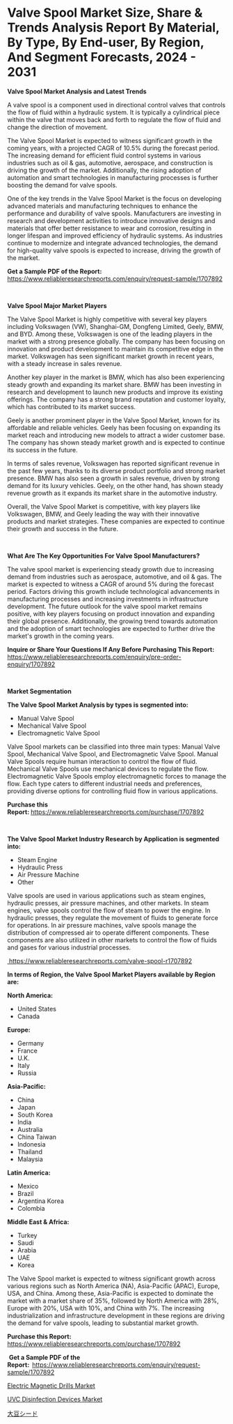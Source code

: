 <p><h1>Valve Spool Market Size, Share & Trends Analysis Report By Material, By Type, By End-user, By Region, And Segment Forecasts, 2024 - 2031</h1></p><p><strong>Valve Spool Market Analysis and Latest Trends</strong></p>
<p><p>A valve spool is a component used in directional control valves that controls the flow of fluid within a hydraulic system. It is typically a cylindrical piece within the valve that moves back and forth to regulate the flow of fluid and change the direction of movement.</p><p>The Valve Spool Market is expected to witness significant growth in the coming years, with a projected CAGR of 10.5% during the forecast period. The increasing demand for efficient fluid control systems in various industries such as oil & gas, automotive, aerospace, and construction is driving the growth of the market. Additionally, the rising adoption of automation and smart technologies in manufacturing processes is further boosting the demand for valve spools.</p><p>One of the key trends in the Valve Spool Market is the focus on developing advanced materials and manufacturing techniques to enhance the performance and durability of valve spools. Manufacturers are investing in research and development activities to introduce innovative designs and materials that offer better resistance to wear and corrosion, resulting in longer lifespan and improved efficiency of hydraulic systems. As industries continue to modernize and integrate advanced technologies, the demand for high-quality valve spools is expected to increase, driving the growth of the market.</p></p>
<p><strong>Get a Sample PDF of the Report:&nbsp;</strong> <a href="https://www.reliableresearchreports.com/enquiry/request-sample/1707892">https://www.reliableresearchreports.com/enquiry/request-sample/1707892</a></p>
<p>&nbsp;</p>
<p><strong>Valve Spool Major Market Players</strong></p>
<p><p>The Valve Spool Market is highly competitive with several key players including Volkswagen (VW), Shanghai-GM, Dongfeng Limited, Geely, BMW, and BYD. Among these, Volkswagen is one of the leading players in the market with a strong presence globally. The company has been focusing on innovation and product development to maintain its competitive edge in the market. Volkswagen has seen significant market growth in recent years, with a steady increase in sales revenue.</p><p>Another key player in the market is BMW, which has also been experiencing steady growth and expanding its market share. BMW has been investing in research and development to launch new products and improve its existing offerings. The company has a strong brand reputation and customer loyalty, which has contributed to its market success.</p><p>Geely is another prominent player in the Valve Spool Market, known for its affordable and reliable vehicles. Geely has been focusing on expanding its market reach and introducing new models to attract a wider customer base. The company has shown steady market growth and is expected to continue its success in the future.</p><p>In terms of sales revenue, Volkswagen has reported significant revenue in the past few years, thanks to its diverse product portfolio and strong market presence. BMW has also seen a growth in sales revenue, driven by strong demand for its luxury vehicles. Geely, on the other hand, has shown steady revenue growth as it expands its market share in the automotive industry.</p><p>Overall, the Valve Spool Market is competitive, with key players like Volkswagen, BMW, and Geely leading the way with their innovative products and market strategies. These companies are expected to continue their growth and success in the future.</p></p>
<p>&nbsp;</p>
<p><strong>What Are The Key Opportunities For Valve Spool Manufacturers?</strong></p>
<p><p>The valve spool market is experiencing steady growth due to increasing demand from industries such as aerospace, automotive, and oil & gas. The market is expected to witness a CAGR of around 5% during the forecast period. Factors driving this growth include technological advancements in manufacturing processes and increasing investments in infrastructure development. The future outlook for the valve spool market remains positive, with key players focusing on product innovation and expanding their global presence. Additionally, the growing trend towards automation and the adoption of smart technologies are expected to further drive the market's growth in the coming years.</p></p>
<p><strong>Inquire or Share Your Questions If Any Before Purchasing This Report:</strong> <a href="https://www.reliableresearchreports.com/enquiry/pre-order-enquiry/1707892">https://www.reliableresearchreports.com/enquiry/pre-order-enquiry/1707892</a></p>
<p>&nbsp;</p>
<p><strong>Market Segmentation</strong></p>
<p><strong>The Valve Spool Market Analysis by types is segmented into:</strong></p>
<p><ul><li>Manual Valve Spool</li><li>Mechanical Valve Spool</li><li>Electromagnetic Valve Spool</li></ul></p>
<p><p>Valve Spool markets can be classified into three main types: Manual Valve Spool, Mechanical Valve Spool, and Electromagnetic Valve Spool. Manual Valve Spools require human interaction to control the flow of fluid. Mechanical Valve Spools use mechanical devices to regulate the flow. Electromagnetic Valve Spools employ electromagnetic forces to manage the flow. Each type caters to different industrial needs and preferences, providing diverse options for controlling fluid flow in various applications.</p></p>
<p><strong>Purchase this Report:&nbsp;</strong><a href="https://www.reliableresearchreports.com/purchase/1707892">https://www.reliableresearchreports.com/purchase/1707892</a></p>
<p>&nbsp;</p>
<p><strong>The Valve Spool Market Industry Research by Application is segmented into:</strong></p>
<p><ul><li>Steam Engine</li><li>Hydraulic Press</li><li>Air Pressure Machine</li><li>Other</li></ul></p>
<p><p>Valve spools are used in various applications such as steam engines, hydraulic presses, air pressure machines, and other markets. In steam engines, valve spools control the flow of steam to power the engine. In hydraulic presses, they regulate the movement of fluids to generate force for operations. In air pressure machines, valve spools manage the distribution of compressed air to operate different components. These components are also utilized in other markets to control the flow of fluids and gases for various industrial processes.</p></p>
<p><a href="https://www.reliableresearchreports.com/valve-spool-r1707892">&nbsp;https://www.reliableresearchreports.com/valve-spool-r1707892</a></p>
<p><strong>In terms of Region, the Valve Spool Market Players available by Region are:</strong></p>
<p>
    <p> <strong> North America: </strong>
        <ul>
            <li>United States</li>
            <li>Canada</li>
        </ul>
        </p> 
    <p> <strong> Europe: </strong>
        <ul>
            <li>Germany</li>
            <li>France</li>
            <li>U.K.</li>
            <li>Italy</li>
            <li>Russia</li>
        </ul>
        </p> 
    <p> <strong> Asia-Pacific: </strong>
        <ul>
            <li>China</li>
            <li>Japan</li>
            <li>South Korea</li>
            <li>India</li>
            <li>Australia</li>
            <li>China Taiwan</li>
            <li>Indonesia</li>
            <li>Thailand</li>
            <li>Malaysia</li>
        </ul>
        </p> 
    <p> <strong> Latin America: </strong>
        <ul>
            <li>Mexico</li>
            <li>Brazil</li>
            <li>Argentina Korea</li>
            <li>Colombia</li>
        </ul>
        </p> 
    <p> <strong> Middle East & Africa: </strong>
        <ul>
            <li>Turkey</li>
            <li>Saudi</li>
            <li>Arabia</li>
            <li>UAE</li>
            <li>Korea</li>
        </ul>
    </p>
    </p>
<p><p>The Valve Spool market is expected to witness significant growth across various regions such as North America (NA), Asia-Pacific (APAC), Europe, USA, and China. Among these, Asia-Pacific is expected to dominate the market with a market share of 35%, followed by North America with 28%, Europe with 20%, USA with 10%, and China with 7%. The increasing industrialization and infrastructure development in these regions are driving the demand for valve spools, leading to substantial market growth.</p></p>
<p><strong>Purchase this Report: </strong><a href="https://www.reliableresearchreports.com/purchase/1707892">https://www.reliableresearchreports.com/purchase/1707892</a></p>
<p>&nbsp;<strong>Get a Sample PDF of the Report:&nbsp;&nbsp;</strong><a href="https://www.reliableresearchreports.com/enquiry/request-sample/1707892">https://www.reliableresearchreports.com/enquiry/request-sample/1707892</a></p>
<p><strong></strong></p>
<p><p><a href="https://github.com/okotobwrhuteie/Market-Research-Report-List-2/blob/main/electric-magnetic-drills-market.md">Electric Magnetic Drills Market</a></p><p><a href="https://pretty-mail-caf.notion.site/UVC-Disinfection-Devices-Market-Analysis-and-Sze-Forecasted-for-period-from-2024-to-2031-f17878a545114b82a664a43e72683190">UVC Disinfection Devices Market</a></p><p><a href="https://github.com/SarahFahey88/Market-Research-Report-List-1/blob/main/262615732008.md">大豆シード</a></p></p>